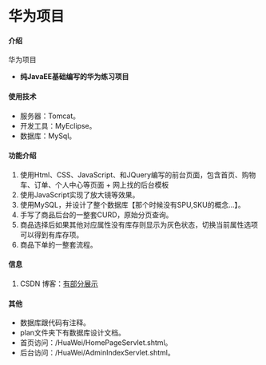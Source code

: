 # 华为项目

#### 介绍
华为项目
 - **纯JavaEE基础编写的华为练习项目** 

#### 使用技术
- 服务器：Tomcat。
- 开发工具：MyEclipse。
- 数据库：MySql。

#### 功能介绍

1.  使用Html、CSS、JavaScript、和JQuery编写的前台页面，包含首页、购物车、订单、个人中心等页面 +  网上找的后台模板
2.  使用JavaScript实现了放大镜等效果。
3.  使用MySQL，并设计了整个数据库【那个时候没有SPU,SKU的概念...】。
4.  手写了商品后台的一整套CURD，原始分页查询。
5.  商品选择后如果其他对应属性没有库存则显示为灰色状态，切换当前属性选项可以得到有库存项。
6.  商品下单的一整套流程。

#### 信息

1.  CSDN 博客：[有部分展示](https://blog.csdn.net/qq_42035161/article/details/106959425)

#### 其他
- 数据库跟代码有注释。
- plan文件夹下有数据库设计文档。
- 首页访问：/HuaWei/HomePageServlet.shtml。
- 后台访问：/HuaWei/AdminIndexServlet.shtml。

